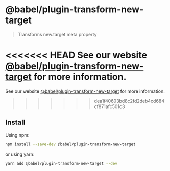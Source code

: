 # @babel/plugin-transform-new-target

> Transforms new.target meta property

<<<<<<< HEAD
See our website [@babel/plugin-transform-new-target](https://babeljs.io/docs/en/next/babel-plugin-transform-new-target.html) for more information.
=======
See our website [@babel/plugin-transform-new-target](https://babeljs.io/docs/en/babel-plugin-transform-new-target) for more information.
>>>>>>> dea1f40603bd8c2fd2deb4cd684cf871afc501c3

## Install

Using npm:

```sh
npm install --save-dev @babel/plugin-transform-new-target
```

or using yarn:

```sh
yarn add @babel/plugin-transform-new-target --dev
```
